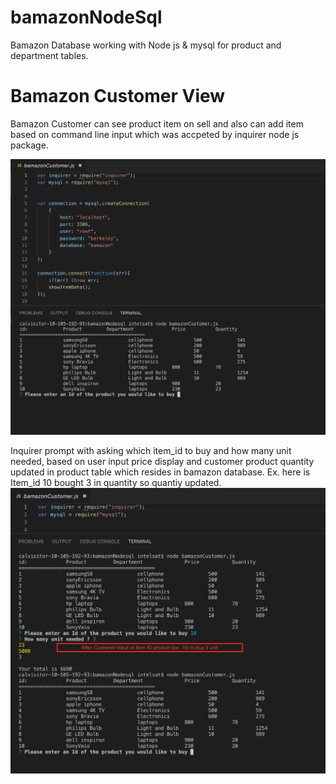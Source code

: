 # bamazonNodeSql
Bamazon Database working with Node js  &amp; mysql for product and department tables.

# Bamazon Customer View
Bamazon Customer can see product item on sell and also can add item based on command line input which was accpeted by 
inquirer node js package. 

![Initial Loading of Product For Sell from Bamazon Database](image/BamazonCustomerView.png)

Inquirer prompt with asking which item_id to buy and how many unit needed, based on user input price display and customer product quantity updated in product table which resides in bamazon database.
Ex. here is Item_id 10 bought 3 in quantity so quantiy updated.
![Product table updated after Customer input in Bamazon Database](image/BamazonProductUpdatedAfterBuy.png)


